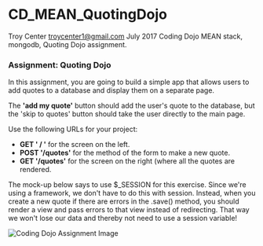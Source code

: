 # CD_MEAN_QuotingDojo
Troy Center troycenter1@gmail.com July 2017
Coding Dojo MEAN stack, mongodb, Quoting Dojo assignment. 

<h3>Assignment: Quoting Dojo</h3>
In this assignment, you are going to build a simple app that allows users to add quotes to a database and display them on a separate page.

The <strong>'add my quote'</strong> button should add the user's quote to the database, but the 'skip to quotes' button should take the user directly to the main page.  

Use the following URLs for your project:

<ul>
<li><strong>GET ' / '</strong>  for the screen on the left.</li>
<li><strong>POST '/quotes'</strong>  for the method of the form to make a new quote.</li>
<li><strong>GET '/quotes'</strong>  for the screen on the right (where all the quotes are rendered.</li>
</ul>

The mock-up below says to use $_SESSION for this exercise. Since we're using a framework, we don't have to do this with session. Instead, when you create a new quote if there are errors in the .save() method, you should render a view and pass errors to that view instead of redirecting. That way we won't lose our data and thereby not need to use a session variable!

<img src="http://s3.amazonaws.com/General_V88/boomyeah/company_209/chapter_3720/handouts/chapter3720_6362_mockup-quotingdojo.png" alt="Coding Dojo Assignment Image">
